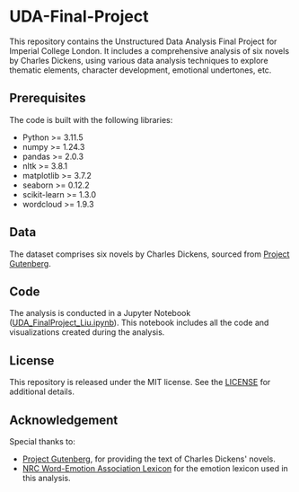# UDA-Final-Project

This repository contains the Unstructured Data Analysis Final Project for Imperial College London. It includes a comprehensive analysis of six novels by Charles Dickens, using various data analysis techniques to explore thematic elements, character development, emotional undertones, etc.

## Prerequisites

The code is built with the following libraries:

- Python >= 3.11.5
- numpy >= 1.24.3
- pandas >= 2.0.3
- nltk >= 3.8.1
- matplotlib >= 3.7.2
- seaborn >= 0.12.2
- scikit-learn >= 1.3.0
- wordcloud >= 1.9.3

## Data

The dataset comprises six novels by Charles Dickens, sourced from [Project Gutenberg](https://www.gutenberg.org/).

## Code

The analysis is conducted in a Jupyter Notebook ([UDA_FinalProject_Liu.ipynb](UDA_FinalProject_Liu.ipynb)). This notebook includes all the code and visualizations created during the analysis.

## License

This repository is released under the MIT license. See the [LICENSE](LICENSE) for additional details.

## Acknowledgement

Special thanks to:

- [Project Gutenberg](https://www.gutenberg.org/), for providing the text of Charles Dickens' novels.
- [NRC Word-Emotion Association Lexicon](https://saifmohammad.com/WebPages/NRC-Emotion-Lexicon.htm) for the emotion lexicon used in this analysis.
